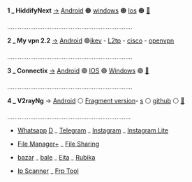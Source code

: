 

 **1 _  HiddifyNext** [→](h.md) [Android](https://github.com/hiddify/hiddify-next/releases/latest/download/hiddify-android-universal.apk) 🟠 [windows](https://github.com/hiddify/hiddify-next/releases/latest/download/hiddify-windows-x64-setup.zip) 🟠 [Ios](https://testflight.apple.com/join/URrT6ZWm) 🟠 [🎥](h.md)


 .......................................................................
 
 **2 _ My vpn 2.2** [→](m.md) [Android](https://drive.google.com/uc?export=download&id=11cJix1IfN6_XsI1-kiovHOK2Isi7IH7B) 🟢[ikev](https://github.com/mostafacpr/Myvpn/blob/main/ikev.md) - [L2tp](https://github.com/mostafacpr/Myvpn/blob/main/L2tp.md) - [cisco](https://github.com/mostafacpr/Myvpn/blob/main/openconnect.md) - [openvpn](https://github.com/mostafacpr/Myvpn/blob/main/openvpn.md)

 .......................................................................

 **3 _  Connectix** [→](c.md) [Android](https://apps.irancdn.org/android/Connectix-1.3.2.apk) 🟣 [IOS](http://testflight.apple.com/join/ATDvld9Y) 🟣 [Windows](https://apps.irancdn.org/windows/Connectix-1.3.2.zip)  🟣 [🎥](https://drive.google.com/file/d/1ZNYhNTZCxctBvze1bEsSok4ujWjHx756/view?usp=drive_web)

.......................................................................

 **4 _  V2rayNg** → [Android](https://github.com/2dust/v2rayNG/releases/download/1.8.12/v2rayNG_1.8.12.apk) ⚪ [Fragment version](https://github.com/2dust/v2rayNG/releases/download/1.8.17/v2rayNG_1.8.17.apk)- [s](short.gfix4600.workers.dev/SQjs2X) ⚪ [github](https://github.com/2dust/v2rayNG/releases) ⚪ [🎥](v.md)

 ......................................................................

* [Whatsapp](https://www.whatsapp.com/android?lang=fa) [D](http://uplnk.com/f/d8555c94/whatsapp.apk) _ [Telegram](https://telegram.org/dl/android/apk) _ [Instagram](https://apkflash.com/apk/app/com.instagram.android/instagram/download) _  [Instagram Lite](https://apkflash.com/apk/app/com.instagram.lite/instagram-lite)

* [File Manager+](https://drive.google.com/uc?export=download&id=1zKIXpw7P1nHTqxy0hErBOot1tzuBhZ-P) _  [File Sharing](https://drive.google.com/uc?export=download&id=1RhVsmY1K-2FEcl9Ycs4qDfMUQZ2N3y8y)

* [bazar](cafebazaar.ir/download/bazaar.apk) _ [bale](https://bale.ai/apk/bale.apk) _ [Eita](eitaa.com/app/apk) _ [Rubika](cdnu5.iranlms.ir/RubX_3_0_1.apk)

* [Ip Scanner](https://vfarid.github.io/cf-ip-scanner/) _ [Frp Tool](https://frp.owest.ir/) 
